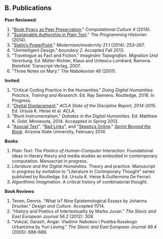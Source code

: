 ## B. Publications

**Peer Reviewed**:

1. "[Book Piracy as Peer
   Preservation](http://computationalculture.net/article/book-piracy-as-peer-preservation)."
*Computational Culture 4* (2014).
1. "[Sustainable Authorship in Plain
   Text](http://programminghistorian.org/lessons/sustainable-authorship-in-plain-text-using-pandoc-and-markdown)."
*The Programming Historian* (2014).
1. "[Stalin’s
   PowerPoint](http://muse.jhu.edu/journals/modernism-modernity/v021/21.1.tenen.html)."
*Modernism/modernity 21.1* (2014): 253–267.
1. "Unintelligent Design." *boundary 2*. Accepted Fall 2013.
1. "Travelogue as Fact and Fiction." *Imaginäre Topografien.  Migration Und
   Verortung.* Ed. Müller-Richter, Klaus and Uritescu-Lombard, Ramona.
Bielefeld: Transcript-Verlag, 2007.
1. "Three Notes on Mary." *The Nabokovian 46* (2001).

**Invited**:

1. "Critical Coding Practice in the Humanities." *Doing Digital
Humanities: Practice, Training and Research*. Ed. Ray Siemens. Routledge, 2016. In Progress.
1. "[Digital
   Displacement](http://stateofthediscipline.acla.org/entry/digital-displacement)." *ACLA State of the Discipline
Report, 2014-2015*. Ed. Ursula K. Heise et al. ACLA. 
1. "Blunt Instrumentalism." *Debates in the Digital Humanities*. Ed.
Matthew K. Gold. Minnesota, 2014. Acceppted in Spring 2013.
1. "[Asocial Text](http://web.archive.org/web/20141005021553/http://sprintbeyondthebook.com/2014/02/asocial-text/)", 
"[Bad Links](http://web.archive.org/web/20141005021655/http://sprintbeyondthebook.com/2014/02/bad-links/)", 
and "[Skeptics Online](http://web.archive.org/web/20141005021417/http://sprintbeyondthebook.com/2014/02/skeptics-online/)."
*[Sprint Beyond the Book](http://sprintbeyondthebook.com/)*. Arizona State University, February 2014.

**Books**:

1. *Plain Text: The Poetics of Human-Computer Interaction.* Foundational ideas
   in literary theory and media studies as embodied in contemporary
computation. Manuscript in progress.
1. *Literature and the Digtial Humanities*. Theory and practice. Manuscript
   in progress by invitation to "Literature in Contmporary Thought" series
published by Routledge. Ed. Ursula K. Heise & Guillermina De Ferrari.
1. *Algorithmic Imagination*. A critical history of combinatorial thought.

**Book Reviews**:

1. Tenen, Dennis. “What Is? Nine Epistemological Essays by Johanna Drucker.”
   *Design and Culture*. Accepted 11/14.
1. "History and Poetics of Intertextuality by Marko Juvan." *The Slavic and
   East European Journal 56.2* (2012): 309.
1. "Vokzal, Garazh, Angar: Vladimir Nabokov I Poetika Russkogo Urbanizma by
   Yuri Leving." *The Slavic and East European Journal 49.4* (2005): 688–689.


